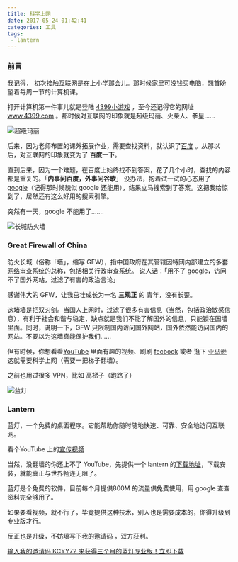 ```yaml
---
title: 科学上网
date: 2017-05-24 01:42:41
categories: 工具
tags: 
 - lantern
---
```


### 前言

我记得， 初次接触互联网是在上小学那会儿。那时候家里可没钱买电脑，翘首盼望着每周一节的计算机课。

<!-- more -->

打开计算机第一件事儿就是登陆 [4399小游戏](http://www.4399.com/) ，至今还记得它的网址 www.4399.com 。那时候对互联网的印象就是超级玛丽、火柴人、拳皇......

![超级玛丽](http://www.flymot.com/games/vidpic/9311/9311.jpg)



后来，因为老师布置的课外拓展作业，需要查找资料，就认识了[百度](www.baidu.com) 。从那以后，对互联网的印象就变为了 **百度一下**。

直到后来，因为一个难题，在百度上始终找不到答案，花了几个小时，查找的内容都是重复的。「**内事问百度，外事问谷歌**」 没办法，抱着试一试的心态用了 [google](www.google.com)（记得那时候貌似 google 还能用），结果立马搜索到了答案。这把我给惊到了，居然还有这么好用的搜索引擎。

突然有一天，google 不能用了.......







![长城防火墙](https://chinadailymail.files.wordpress.com/2013/09/25-great-firewall-of-china.jpg)



### Great Firewall of China

防火长城（俗称「墙」，缩写 GFW），指中国政府在其管辖因特网内部建立的多套[网络审查](http://baike.baidu.com/item/%E7%BD%91%E7%BB%9C%E5%AE%A1%E6%9F%A5)系统的总称，包括相关行政审查系统。 说人话：「用不了 google，访问不了国外网站，过滤了有害的政治言论」

感谢伟大的 GFW，让我茁壮成长为一名 **三观正** 的 青年，没有长歪。



这堵墙是把双刃剑。当国人上网时，过滤了很多有害信息（当然，包括政治敏感信息），有利于社会和谐与稳定，缺点就是我们不能了解国外的信息，只能锁在国墙里面。同时，说明一下，GFW 只限制国内访问国外网站，国外依然能访问国内的网站。不要以为这墙真能保护我们......



但有时候，你想看看[YouTube](https://www.youtube.com/) 里面有趣的视频、刷刷 [fecbook](https://www.facebook.com) 或者 逛下 [亚马逊](https://www.amazon.cn/) 这就需要科学上网（需要一把梯子翻墙）。

之前也用过很多 VPN，比如 高梯子（跑路了）







![蓝灯](https://getlantern.org/static/images/headerlogo.png)

### Lantern

蓝灯，一个免费的桌面程序。它能帮助你随时随地快速、可靠、安全地访问互联网。

看个YouTube 上的[宣传视频](https://www.youtube.com/watch?v=9IrfAPo4ASw&feature=youtu.be)

当然，没翻墙的你还上不了 YouTube，先提供一个 lantern 的[下载地址](https://github.com/getlantern/forum)，下载安装，就能真正与世界畅连无阻了。

蓝灯是个免费的软件，目前每个月提供800M 的流量供免费使用，用 google 查查资料完全够用了。

如果要看视频，就不行了，毕竟提供这种技术，别人也是需要成本的，你得升级到专业版才行。

反正也是升级，不妨填写下我的邀请码 ，双方获利。

[输入我的邀请码 KCYY72 来获得三个月的蓝灯专业版！立即下载](https://github.com/getlantern/forum)

